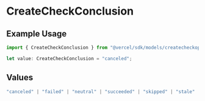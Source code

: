 # CreateCheckConclusion

## Example Usage

```typescript
import { CreateCheckConclusion } from "@vercel/sdk/models/createcheckop.js";

let value: CreateCheckConclusion = "canceled";
```

## Values

```typescript
"canceled" | "failed" | "neutral" | "succeeded" | "skipped" | "stale"
```